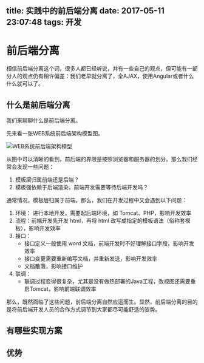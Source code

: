 title: 实践中的前后端分离
date: 2017-05-11 23:07:48
tags: 开发
---
# 前后端分离
相信前后端分离这个词，很多人都已经听说，并有一些自己的观点，但可能有一部分人的观点仍有稍许偏差：我们老早就分离了，全AJAX，使用Angular或者什么什么就可以了。

## 什么是前后端分离
我们来聊聊什么是前后端分离。

先来看一张WEB系统前后端架构模型图。

![WEB系统前后端架构模型](https://github.com/genify/ita1024/raw/master/res/pic-1.png)

从图中可以清晰的看到，前后端的界限是按照浏览器和服务器的划分。那么我们经常会发现一些问题：
1. 模板层归属前端还是后端？
2. 模板强依赖于后端渲染，前端开发需要等待后端开发吗？

通常情况，模板层归属于前端。那么，我们在开发过程中又会遇到以下问题：

1. 环境： 进行本地开发，需要起后端环境，如 Tomcat、PHP，影响开发效率
2. 流程：前端开发先开发 html，再将 html 改写成指定的模板语法（俗称套模板），影响开发效率
3. 接口：
    * 接口定义一般使用 word 文档，前端开发时不好理解接口字段，影响开发效率
    * 接口变更需要重新编写文档，并重新发送，影响开发效率
    * 文档散落，影响接口维护
4. 联调：
    * 联调过程变得很复杂，尤其是没有做热部署的Java工程，改视图还需要重启Tomcat，影响前端联调效率 

那么，既然面临了这些问题，前后端分离自然应运而生。显然，前后端分离的目的是将前后端开发人员的合作方式调节到大家都尽可能舒适的姿势。

## 有哪些实现方案

## 优势